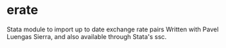 erate
========

Stata module to import up to date exchange rate pairs
Written with Pavel Luengas Sierra, and also available through Stata's
ssc.

